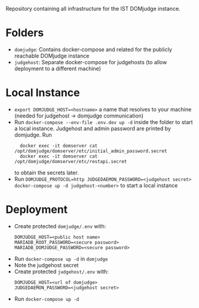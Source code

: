 Repository containing all infrastructure for the IST DOMjudge instance.

# Folders

 * `domjudge`: Contains docker-compose and related for the publicly reachable DOMjudge instance
 * `judgehost`: Separate docker-compose for judgehosts (to allow deployment to a different machine)


# Local Instance

  * `export DOMJUDGE_HOST=<hostname>` a name that resolves to your machine (needed for judgehost -> domjudge communication)
  * Run `docker-compose --env-file .env.dev up -d` inside the folder to start a local instance.
    Judgehost and admin password are printed by domjudge.
    Run
    ```
      docker exec -it domserver cat /opt/domjudge/domserver/etc/initial_admin_password.secret
      docker exec -it domserver cat /opt/domjudge/domserver/etc/restapi.secret
    ```
    to obtain the secrets later.
  * Run `DOMJUDGE_PROTOCOL=http JUDGEDAEMON_PASSWORD=<judgehost secret> docker-compose up -d judgehost-<number>` to start a local instance


# Deployment

 * Create protected `domjudge/.env` with:
   ```
   DOMJUDGE_HOST=<public host name>
   MARIADB_ROOT_PASSWORD=<secure password>
   MARIADB_DOMJUDGE_PASSWORD=<secure password>
   ```
 * Run `docker-compose up -d` in `domjudge`
 * Note the judgehost secret
 * Create protected `judgehost/.env` with:
   ```
   DOMJUDGE_HOST=<url of domjudge>
   JUDGEDAEMON_PASSWORD=<judgehost secret>
   ```
 * Run `docker-compose up -d`

